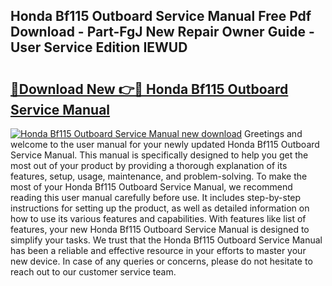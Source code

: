 ## Honda Bf115 Outboard Service Manual Free Pdf Download - Part-FgJ New Repair Owner Guide - User Service Edition IEWUD

# <h2><a href="http://bc4760.oget.top/?id=Honda+Bf115+Outboard+Service+Manual">🔗Download New 👉🔴 Honda Bf115 Outboard Service Manual</a></h2>

[![Honda Bf115 Outboard Service Manual new download](https://i.imgur.com/5g1atiW.png)](http://bc4760.oget.top/?id=Honda+Bf115+Outboard+Service+Manual)
Greetings and welcome to the user manual for your newly updated Honda Bf115 Outboard Service Manual. This manual is specifically designed to help you get the most out of your product by providing a thorough explanation of its features, setup, usage, maintenance, and problem-solving. To make the most of your Honda Bf115 Outboard Service Manual, we recommend reading this user manual carefully before use. It includes step-by-step instructions for setting up the product, as well as detailed information on how to use its various features and capabilities. With features like list of features, your new Honda Bf115 Outboard Service Manual is designed to simplify your tasks. We trust that the Honda Bf115 Outboard Service Manual has been a reliable and effective resource in your efforts to master your new device. In case of any queries or concerns, please do not hesitate to reach out to our customer service team.
